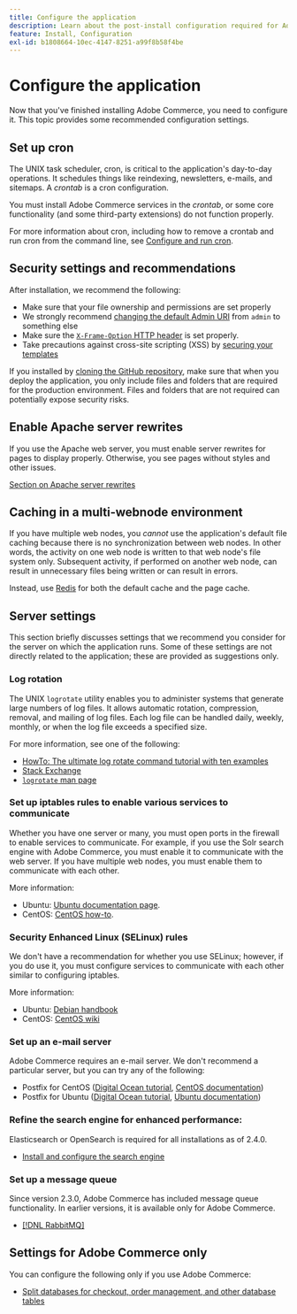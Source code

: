 ```yaml
---
title: Configure the application
description: Learn about the post-install configuration required for Adobe Commerce on-premises deployments.
feature: Install, Configuration
exl-id: b1808664-10ec-4147-8251-a99f8b58f4be
---
```

# Configure the application

Now that you've finished installing Adobe Commerce, you need to configure it. This topic provides some recommended configuration settings.

## Set up cron

The UNIX task scheduler, cron, is critical to the application's day-to-day operations. It schedules things like reindexing, newsletters, e-mails, and sitemaps. A *crontab* is a cron configuration.

You must install Adobe Commerce services in the *crontab*, or some core functionality (and some third-party extensions) do not function properly.

For more information about cron, including how to remove a crontab and run cron from the command line, see [Configure and run cron](../../configuration/cli/configure-cron-jobs.md).

## Security settings and recommendations

After installation, we recommend the following:

*  Make sure that your file ownership and permissions are set properly
*  We strongly recommend [changing the default Admin URI](../tutorials/admin-uri.md) from `admin` to something else
*  Make sure the [`X-Frame-Option` HTTP header](../../configuration/security/xframe-options.md) is set properly.
*  Take precautions against cross-site scripting (XSS) by [securing your templates](https://developer.adobe.com/commerce/php/development/security/cross-site-scripting/)

If you installed by [cloning the GitHub repository](https://developer.adobe.com/commerce/contributor/guides/install/clone-repository/), make sure that when you deploy the application, you only include files and folders that are required for the production environment. Files and folders that are not required can potentially expose security risks.

## Enable Apache server rewrites

If you use the Apache web server, you must enable server rewrites for pages to display properly. Otherwise, you see pages without styles and other issues.

[Section on Apache server rewrites](../prerequisites/web-server/apache.md#apache-rewrites-and-htaccess)

## Caching in a multi-webnode environment

If you have multiple web nodes, you *cannot* use the application's default file caching because there is no synchronization between web nodes. In other words, the activity on one web node is written to that web node's file system only. Subsequent activity, if performed on another web node, can result in unnecessary files being written or can result in errors.

Instead, use [Redis](../../configuration/cache/config-redis.md) for both the default cache and the page cache.

## Server settings

This section briefly discusses settings that we recommend you consider for the server on which the application runs. Some of these settings are not directly related to the application; these are provided as suggestions only.

### Log rotation

The UNIX `logrotate` utility enables you to administer systems that generate large numbers of log files. It allows automatic rotation, compression, removal, and mailing of log files. Each log file can be handled daily, weekly, monthly, or when the log file exceeds a specified size.

For more information, see one of the following:

*  [HowTo: The ultimate log rotate command tutorial with ten examples](https://www.thegeekstuff.com/2010/07/logrotate-examples)
*  [Stack Exchange](https://unix.stackexchange.com/questions/85662/how-to-properly-automatically-manually-rotate-log-files-for-production-rails-app)
*  [`logrotate` man page](https://linuxconfig.org/logrotate-8-manual-page)

### Set up iptables rules to enable various services to communicate

Whether you have one server or many, you must open ports in the firewall to enable services to communicate. For example, if you use the Solr search engine with Adobe Commerce, you must enable it to communicate with the web server. If you have multiple web nodes, you must enable them to communicate with each other.

More information:

*  Ubuntu: [Ubuntu documentation page](https://help.ubuntu.com/community/IptablesHowTo).
*  CentOS: [CentOS how-to](https://wiki.centos.org/HowTos%282f%29Network%282f%29IPTables.html).

### Security Enhanced Linux (SELinux) rules

We don't have a recommendation for whether you use SELinux; however, if you do use it, you must configure services to communicate with each other similar to configuring iptables.

More information:

*  Ubuntu: [Debian handbook](https://debian-handbook.info/browse/stable/sect.selinux.html)
*  CentOS: [CentOS wiki](https://wiki.centos.org/HowTos/SELinux)

### Set up an e-mail server

Adobe Commerce requires an e-mail server. We don't recommend a particular server, but you can try any of the following:

*  Postfix for CentOS ([Digital Ocean tutorial](https://www.digitalocean.com/community/tutorials/how-to-install-postfix-on-centos-6), [CentOS documentation](https://www.centos.org))
*  Postfix for Ubuntu ([Digital Ocean tutorial](https://www.digitalocean.com/community/tutorials/how-to-install-and-setup-postfix-on-ubuntu-14-04), [Ubuntu documentation](https://help.ubuntu.com/community/MailServer))

### Refine the search engine for enhanced performance:

Elasticsearch or OpenSearch is required for all installations as of 2.4.0.

*  [Install and configure the search engine](../../configuration/search/overview-search.md)

### Set up a message queue

Since version 2.3.0, Adobe Commerce has included message queue functionality. In earlier versions, it is available only for Adobe Commerce.

*  [[!DNL RabbitMQ]](../../configuration/queues/message-queue-framework.md)

## Settings for Adobe Commerce only

You can configure the following only if you use Adobe Commerce:

*  [Split databases for checkout, order management, and other database tables](../../configuration/storage/multi-master.md)
